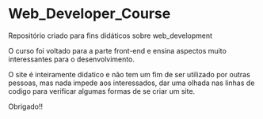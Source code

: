 # Web_Developer_Course
Repositório criado para fins didáticos sobre web_development 

O curso foi voltado para a parte front-end e ensina aspectos muito interessantes para o desenvolvimento.

O site é inteiramente didatico e não tem um fim de ser utilizado por outras pessoas, mas nada impede aos interessados,
dar uma olhada nas linhas de codigo para verificar algumas formas de se criar um site.

Obrigado!!
